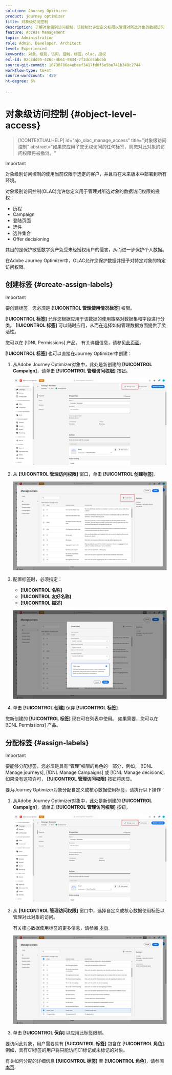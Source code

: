 ```yaml
---
solution: Journey Optimizer
product: journey optimizer
title: 对象级访问控制
description: 了解对象级别访问控制，该控制允许您定义权限以管理对所选对象的数据访问
feature: Access Management
topic: Administration
role: Admin, Developer, Architect
level: Experienced
keywords: 对象，级别，访问，控制，标签，olac，授权
exl-id: 02ccdd95-426c-4b61-9834-7f2dcd5abdbb
source-git-commit: 16738786e4ebeef3417fd0f6e5be741b348c2744
workflow-type: tm+mt
source-wordcount: '459'
ht-degree: 6%

---
```


# 对象级访问控制 {#object-level-access}

>[!CONTEXTUALHELP]
>id="ajo_olac_manage_access"
>title="对象级访问控制"
>abstract="如果您应用了您无权访问的任何标签，则您对此对象的访问权限将被撤消。"

>[!IMPORTANT]
>
>对象级别访问控制的使用当前仅限于选定的客户，并且将在未来版本中部署到所有环境。

对象级别访问控制(OLAC)允许您定义用于管理对所选对象的数据访问权限的授权：

* 历程
* Campaign
* 登陆页面
* 选件
* 选件集合
* Offer decisioning

其目的是保护敏感数字资产免受未经授权用户的侵害，从而进一步保护个人数据。

在Adobe Journey Optimizer中，OLAC允许您保护数据并授予对特定对象的特定访问权限。

## 创建标签 {#create-assign-labels}

>[!IMPORTANT]
>
>要创建标签，您必须是 **[!UICONTROL 管理使用情况标签]** 权限。

**[!UICONTROL 标签]** 允许您根据应用于该数据的使用策略对数据集和字段进行分类。 **[!UICONTROL 标签]** 可以随时应用，从而在选择如何管理数据方面提供了灵活性。

您可以在 [!DNL Permissions] 产品。 有关详细信息，请参见[此页面](https://experienceleague.adobe.com/docs/experience-platform/access-control/abac/permissions-ui/labels.html)。

**[!UICONTROL 标签]** 也可以直接在Journey Optimizer中创建：

1. 从Adobe Journey Optimizer对象中，此处是新创建的 **[!UICONTROL Campaign]**，请单击 **[!UICONTROL 管理访问权限]** 按钮。

   ![](assets/olac_1.png)

1. 从 **[!UICONTROL 管理访问权限]** 窗口，单击 **[!UICONTROL 创建标签]**.

   ![](assets/olac_2.png)

1. 配置标签时，必须指定：
   * **[!UICONTROL 名称]**
   * **[!UICONTROL 友好名称]**
   * **[!UICONTROL 描述]**

   ![](assets/olac_3.png)

1. 单击 **[!UICONTROL 创建]** 保存 **[!UICONTROL 标签]**.

您新创建的 **[!UICONTROL 标签]** 现在可在列表中使用。 如果需要，您可以在 [!DNL Permissions] 产品。

## 分配标签 {#assign-labels}

>[!IMPORTANT]
>
>要能够分配标签，您必须是具有“管理”权限的角色的一部分，例如， [!DNL Manage journeys], [!DNL Manage Campaigns] 或 [!DNL Manage decisions]. 如果没有这项许可， **[!UICONTROL 管理访问权限]** 按钮将灰显。

要为Journey Optimizer对象分配自定义或核心数据使用标签，请执行以下操作：

1. 从Adobe Journey Optimizer对象中，此处是新创建的 **[!UICONTROL Campaign]**，请单击 **[!UICONTROL 管理访问权限]** 按钮。

   ![](assets/olac_1.png)

1. 从 **[!UICONTROL 管理访问权限]** 窗口中，选择自定义或核心数据使用标签以管理对此对象的访问。

   有关核心数据使用标签的更多信息，请参阅 [本页](https://experienceleague.adobe.com/docs/experience-platform/data-governance/labels/reference.html).

   ![](assets/olac_4.png)

1. 单击 **[!UICONTROL 保存]** 以应用此标签限制。

要访问此对象，用户需要具有 **[!UICONTROL 标签]** 包含在 **[!UICONTROL 角色]**.
例如，具有C1标签的用户将只能访问C1标记或未标记的对象。

有关如何分配的详细信息 **[!UICONTROL 标签]** 至 **[!UICONTROL 角色]**，请参阅 [本页](https://experienceleague.adobe.com/docs/experience-platform/access-control/abac/permissions-ui/permissions.html?lang=en#manage-labels-for-a-role).

